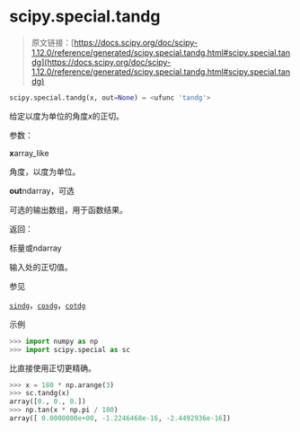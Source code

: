 # scipy.special.tandg

> 原文链接：[https://docs.scipy.org/doc/scipy-1.12.0/reference/generated/scipy.special.tandg.html#scipy.special.tandg](https://docs.scipy.org/doc/scipy-1.12.0/reference/generated/scipy.special.tandg.html#scipy.special.tandg)

```py
scipy.special.tandg(x, out=None) = <ufunc 'tandg'>
```

给定以度为单位的角度*x*的正切。

参数：

**x**array_like

角度，以度为单位。

**out**ndarray，可选

可选的输出数组，用于函数结果。

返回：

标量或ndarray

输入处的正切值。

参见

[`sindg`](scipy.special.sindg.html#scipy.special.sindg "scipy.special.sindg")，[`cosdg`](scipy.special.cosdg.html#scipy.special.cosdg "scipy.special.cosdg")，[`cotdg`](scipy.special.cotdg.html#scipy.special.cotdg "scipy.special.cotdg")

示例

```py
>>> import numpy as np
>>> import scipy.special as sc 
```

比直接使用正切更精确。

```py
>>> x = 180 * np.arange(3)
>>> sc.tandg(x)
array([0., 0., 0.])
>>> np.tan(x * np.pi / 180)
array([ 0.0000000e+00, -1.2246468e-16, -2.4492936e-16]) 
```
